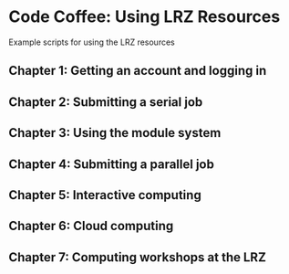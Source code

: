 # Code Coffee: Using LRZ Resources
Example scripts for using the LRZ resources


## Chapter 1: Getting an account and logging in

## Chapter 2: Submitting a serial job

## Chapter 3: Using the module system

## Chapter 4: Submitting a parallel job

## Chapter 5: Interactive computing

## Chapter 6: Cloud computing

## Chapter 7: Computing workshops at the LRZ